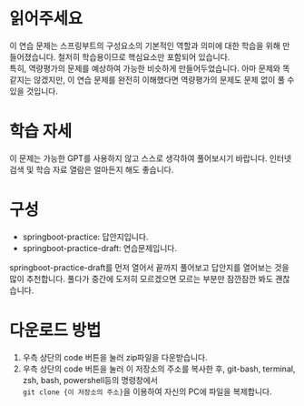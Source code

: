 # 읽어주세요

이 연습 문제는 스프링부트의 구성요소의 기본적인 역할과 의미에 대한 학습을 위해 만들어졌습니다. 철저히 학습용이므로 핵심요소만 포함되어 있습니다.  
특히, 역량평가의 문제를 예상하여 가능한 비슷하게 만들어두었습니다.
아마 문제와 똑같지는 않겠지만, 이 연습 문제를 완전히 이해했다면 역량평가의 문제도
문제 없이 풀 수 있을 것입니다.

# 학습 자세

이 문제는 가능한 GPT를 사용하지 않고 스스로 생각하여 풀어보시기 바랍니다.
인터넷 검색 및 학습 자료 열람은 얼마든지 해도 좋습니다.

# 구성

- springboot-practice: 답안지입니다.
- springboot-practice-draft: 연습문제입니다.

springboot-practice-draft를 먼저 열어서 끝까지 풀어보고
답안지를 열어보는 것을 많이  추천합니다.
풀다가 중간에 도저히 모르겠으면 모르는 부분만 잠깐잠깐 봐도 괜찮습니다.

# 다운로드 방법
1. 우측 상단의 code 버튼을 눌러 zip파일을 다운받습니다.
2. 우측 상단의 code 버튼을 눌러 이 저장소의 주소를 복사한 후, git-bash, terminal, zsh, bash, powershell등의 명령창에서  
`git clone {이 저장소의 주소}`을 이용하여 자신의 PC에 파일을 복제합니다.
